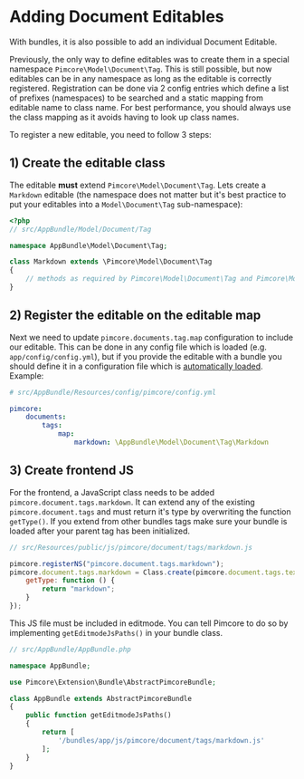 # Adding Document Editables 

With bundles, it is also possible to add an individual Document Editable. 

Previously, the only way to define editables was to create them in a special namespace `Pimcore\Model\Document\Tag`. This
is still possible, but now editables can be in any namespace as long as the editable is correctly registered. Registration
can be done via 2 config entries which define a list of prefixes (namespaces) to be searched and a static mapping from
editable name to class name. For best performance, you should always use the class mapping as it avoids having to look
up class names.

To register a new editable, you need to follow 3 steps:

## 1) Create the editable class

The editable **must** extend `Pimcore\Model\Document\Tag`. Lets create a `Markdown` editable (the namespace does not matter
but it's best practice to put your editables into a `Model\Document\Tag` sub-namespace):

```php
<?php
// src/AppBundle/Model/Document/Tag

namespace AppBundle\Model\Document\Tag;

class Markdown extends \Pimcore\Model\Document\Tag
{
    // methods as required by Pimcore\Model\Document\Tag and Pimcore\Model\Document\Tag\TagInterface
}
```

## 2) Register the editable on the editable map

Next we need to update `pimcore.documents.tag.map` configuration to include our editable. This can be done in any config
file which is loaded (e.g. `app/config/config.yml`), but if you provide the editable with a bundle you should define it
in a configuration file which is [automatically loaded](./03_Auto_Loading_Config_And_Routing_Definitions.md). Example:

```yaml
# src/AppBundle/Resources/config/pimcore/config.yml

pimcore:
    documents:
        tags:
            map:
                markdown: \AppBundle\Model\Document\Tag\Markdown
```

## 3) Create frontend JS

For the frontend, a JavaScript class needs to be added `pimcore.document.tags.markdown`. It can 
extend any of the existing `pimcore.document.tags` and must return it's type by overwriting 
the function `getType()`. If you extend from other bundles tags make sure your bundle is loaded after your parent tag has been initialized.

```js
// src/Resources/public/js/pimcore/document/tags/markdown.js

pimcore.registerNS("pimcore.document.tags.markdown");
pimcore.document.tags.markdown = Class.create(pimcore.document.tags.textarea, {
    getType: function () {
        return "markdown";
    }
});
```

This JS file must be included in editmode. You can tell Pimcore to do so by implementing `getEditmodeJsPaths()`
in your bundle class. 

```php
// src/AppBundle/AppBundle.php

namespace AppBundle;

use Pimcore\Extension\Bundle\AbstractPimcoreBundle;

class AppBundle extends AbstractPimcoreBundle
{
    public function getEditmodeJsPaths()
    {
        return [
            '/bundles/app/js/pimcore/document/tags/markdown.js'
        ];
    }
}

```
